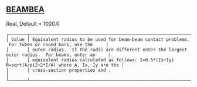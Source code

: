 ## [BEAMBEA](https://nexus.hexagon.com/documentationcenter/bundle/MSC_Nastran_2022.4/page/Nastran_Combined_Book/qrg/parameters/TOC.BEAMBEA.xhtml)

Real, Default = 1000.0

```text
┌───────┬────────────────────────────────────────────────────────────────────────────────────────────────────┐
│ Value │ Equivalent radius to be used for beam-beam contact problems.  For tubes or round bars, use the     │
│       │ outer radius.  If the radii are different enter the largest outer radius.  For beams, enter an     │
│       │ equivalent radius calculated as follows: I=0.5*(Ix+Iy) R=sqrt(A/pi2+2*I/A) where A, Ix, Iy are the │
│       │ cross-section properties and .                                                                     │
└───────┴────────────────────────────────────────────────────────────────────────────────────────────────────┘
```
